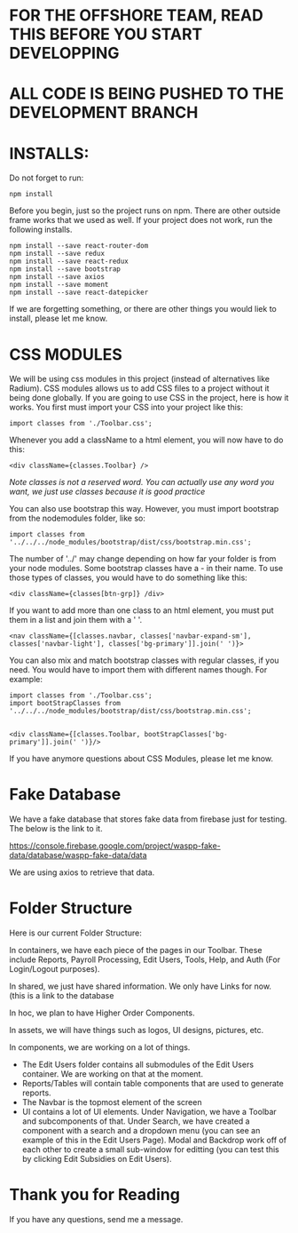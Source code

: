# FOR THE OFFSHORE TEAM, READ THIS BEFORE YOU START DEVELOPPING
# ALL CODE IS BEING PUSHED TO THE DEVELOPMENT BRANCH

# INSTALLS:

Do not forget to run:

    npm install
    
Before you begin, just so the project runs on npm.
There are other outside frame works that we used as well.
If your project does not work, run the following installs.

    npm install --save react-router-dom
    npm install --save redux
    npm install --save react-redux
    npm install --save bootstrap
    npm install --save axios
    npm install --save moment
    npm install --save react-datepicker
    
If we are forgetting something, or there are other things you would liek to install, please let me know.

# CSS MODULES
    
We will be using css modules in this project (instead of alternatives like Radium).
CSS modules allows us to add CSS files to a project without it being done globally.
If you are going to use CSS in the project, here is how it works.
You first must import your CSS into your project like this:

    import classes from './Toolbar.css';

Whenever you add a className to a html element, you will now have to do this:

    <div className={classes.Toolbar} />
    
*Note classes is not a reserved word.  You can actually use any word you want, we just use classes because it is good practice*

You can also use bootstrap this way.  However, you must import bootstrap from the nodemodules folder, like so:

    import classes from '../../../node_modules/bootstrap/dist/css/bootstrap.min.css';
    
The number of '../' may change depending on how far your folder is from your node modules.
Some bootstrap classes have a - in their name.  To use those types of classes, you would have to do something like this:

    <div className={classes[btn-grp]} /div>

If you want to add more than one class to an html element, you must put them in a list and join them with a ' '.

    <nav className={[classes.navbar, classes['navbar-expand-sm'], classes['navbar-light'], classes['bg-primary']].join(' ')}>

You can also mix and match bootstrap classes with regular classes, if you need.
You would have to import them with different names though.  For example:

    import classes from './Toolbar.css';
    import bootStrapClasses from '../../../node_modules/bootstrap/dist/css/bootstrap.min.css';
    
    
    <div className={[classes.Toolbar, bootStrapClasses['bg-primary']].join(' ')}/>

If you have anymore questions about CSS Modules, please let me know.

# Fake Database

We have a fake database that stores fake data from firebase just for testing.  The below is the link to it.

https://console.firebase.google.com/project/waspp-fake-data/database/waspp-fake-data/data

We are using axios to retrieve that data.

# Folder Structure

Here is our current Folder Structure:

In containers, we have each piece of the pages in our Toolbar. These include Reports, Payroll Processing, Edit Users, Tools, Help, and Auth (For Login/Logout purposes).

In shared, we just have shared information.  We only have Links for now.  (this is a link to the database

In hoc, we plan to have Higher Order Components.

In assets, we will have things such as logos, UI designs, pictures, etc.

In components, we are working on a lot of things.
- The Edit Users folder contains all submodules of the Edit Users container.  We are working on that at the moment.
- Reports/Tables will contain table components that are used to generate reports.
- The Navbar is the topmost element of the screen
- UI contains a lot of UI elements.  Under Navigation, we have a Toolbar and subcomponents of that.  Under Search, we have created a component with a search and a dropdown menu (you can see an example of this in the Edit Users Page).  Modal and Backdrop work off of each other to create a small sub-window for editting (you can test this by clicking Edit Subsidies on Edit Users).

# Thank you for Reading

If you have any questions, send me a message.